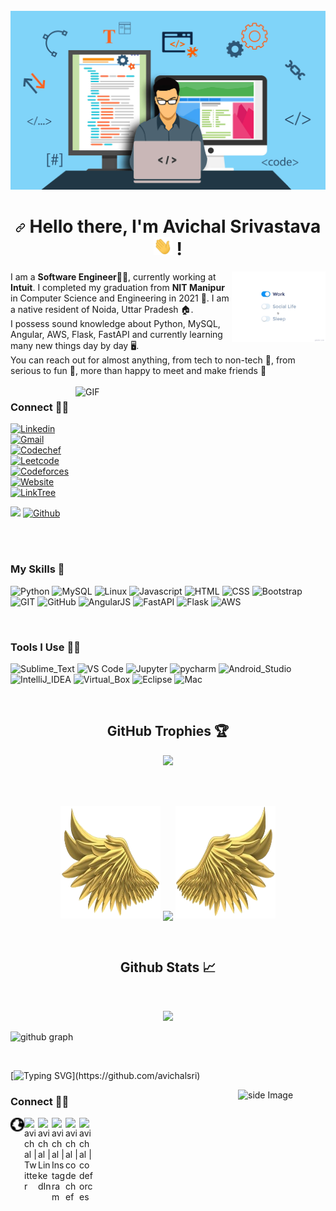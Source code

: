 <br>
<img src="https://github.com/avichalsri/avichalsri/blob/master/assets/readme2.jpeg?raw=true" alt="" style="max-width:100%;">

<br>

<h1 align="center"><a id="" class="anchor" aria-hidden="true" ><svg class="octicon octicon-link" viewBox="0 0 16 16" version="1.1" width="16" height="16" aria-hidden="true"><path fill-rule="evenodd" d="M7.775 3.275a.75.75 0 001.06 1.06l1.25-1.25a2 2 0 112.83 2.83l-2.5 2.5a2 2 0 01-2.83 0 .75.75 0 00-1.06 1.06 3.5 3.5 0 004.95 0l2.5-2.5a3.5 3.5 0 00-4.95-4.95l-1.25 1.25zm-4.69 9.64a2 2 0 010-2.83l2.5-2.5a2 2 0 012.83 0 .75.75 0 001.06-1.06 3.5 3.5 0 00-4.95 0l-2.5 2.5a3.5 3.5 0 004.95 4.95l1.25-1.25a.75.75 0 00-1.06-1.06l-1.25 1.25a2 2 0 01-2.83 0z"></path></svg></a> Hello there, I'm Avichal Srivastava <a target="_blank" rel="noopener noreferrer" href="https://github.com/avichalsri/avichalsri/blob/master/assets/Hi.gif?raw=true"><img src="https://github.com/avichalsri/avichalsri/blob/master/assets/Hi.gif?raw=true" width="30px" style="max-width:100%;"></a> ! </h1>

<img src="https://github.com/avichalsri/avichalsri/blob/master/assets/life_balance.gif" alt="side Image" align="right" width="150" height="auto" />




<!--Introduction -->
I am a **Software Engineer**:man_technologist:, currently working at **Intuit**. I completed my graduation from **NIT Manipur** in Computer Science and Engineering in 2021 🏫. I am a native resident of Noida, Uttar Pradesh 🏠.
<br>
I possess sound knowledge about Python, MySQL, Angular, AWS, Flask, FastAPI and currently learning many new things day by day 🖥️.
<br>
You can reach out for almost anything, from tech to non-tech 🌝, from serious to fun 🤪, more than happy to meet and make friends 🥳 
<br>
<br>
<a target="_blank">
  <img align="right" height="250" width="400" alt="GIF" src="https://media.giphy.com/media/11vhCpFcD3um7m/giphy.gif">
</a>

### Connect 🙋‍♂️
<!-- Your badges -->
[![Linkedin](https://img.shields.io/badge/Linkedin-0077B5?style=for-the-badge&logo=linkedin&logoColor=white)](https://www.linkedin.com/in/avichalsri/)
[![Gmail](https://img.shields.io/badge/Gmail-D14836?style=for-the-badge&logo=gmail&logoColor=white)](mailto:avichalsrivastava24@gmail.com)
[![Codechef](https://img.shields.io/badge/Codechef-%23B92B27.svg?&style=for-the-badge&logo=Codechef&logoColor=white)](https://www.codechef.com/users/avichal9314)
[![Leetcode](https://img.shields.io/badge/-LeetCode-FFA116?style=for-the-badge&logo=LeetCode&logoColor=black)](https://leetcode.com/avichalsrivastava24/)
[![Codeforces](https://img.shields.io/badge/Codeforces-445f9d?style=for-the-badge&logo=Codeforces&logoColor=white)](https://codeforces.com/profile/avichal9314)
[![Website](https://img.shields.io/badge/website-000000?style=for-the-badge&logo=About.me&logoColor=white)](https://avichalsri.github.io/)
[![LinkTree](https://img.shields.io/badge/linktree-39E09B?style=for-the-badge&logo=linktree&logoColor=white)](https://linktr.ee/avichalsri)

<!-- Profile View Count and GitStats -->
![](https://komarev.com/ghpvc/?username=avichalsri&style=flat)
[![Github](https://img.shields.io/badge/avichalsri-black?style=flat&labelColor=black&logo=github&logoColor=white)](https://gitstats.me/avichalsri)

<!-- gif Image -->



<br/>
<br>


### My Skills 🚀


![Python](https://img.shields.io/badge/python-%3776AB.svg?style=for-the-badge&logo=python&logoColor=white&color=3776AB)
![MySQL](https://img.shields.io/badge/mysql-%4479A1.svg?style=for-the-badge&logo=mysql&logoColor=white&color=4479A1)
![Linux](https://img.shields.io/badge/linux-%FCC624.svg?style=for-the-badge&logo=linux&logoColor=black&color=FCC624)
![Javascript](https://img.shields.io/badge/javscript-%F7DF1E.svg?style=for-the-badge&logo=javascript&logoColor=black&color=F7DF1E)
![HTML](https://img.shields.io/badge/html5-%3776AB.svg?style=for-the-badge&logo=html5&logoColor=white&color=E34F26)
![CSS](https://img.shields.io/badge/css3-%1572B6.svg?style=for-the-badge&logo=css3&logoColor=white&color=1572B6)
![Bootstrap](https://img.shields.io/badge/bootstrap-%3776AB.svg?style=for-the-badge&logo=bootstrap&logoColor=white&color=563D7C)
![GIT](https://img.shields.io/badge/git-%3776AB.svg?style=for-the-badge&logo=git&logoColor=white&color=F05032)
![GitHub](https://img.shields.io/badge/github-%3776AB.svg?style=for-the-badge&logo=github&logoColor=white&color=black)
![AngularJS](https://img.shields.io/badge/AngularJS-E23237?style=for-the-badge&logo=angularjs&logoColor=white)
![FastAPI](https://img.shields.io/badge/fastapi-109989?style=for-the-badge&logo=FASTAPI&logoColor=white)
![Flask](https://img.shields.io/badge/Flask-000000?style=for-the-badge&logo=flask&logoColor=white)
![AWS](https://img.shields.io/badge/Amazon_AWS-232F3E?style=for-the-badge&logo=amazon-aws&logoColor=white)

<br/>

### Tools I Use 🔧🔨

![Sublime_Text](https://img.shields.io/badge/Sublime_Text-696969.svg?&style=for-the-badge&logo=sublime-text)
![VS Code](https://img.shields.io/badge/VS_Code-007ACC.svg?&style=for-the-badge&logo=visual-studio-code&logoColor=white)
![Jupyter](https://img.shields.io/badge/jupyter-%3776AB.svg?style=for-the-badge&logo=jupyter&logoColor=white&color=F37626)
![pycharm](https://img.shields.io/badge/pycharm-black.svg?&style=for-the-badge&logo=pycharm)
![Android_Studio](https://img.shields.io/badge/AndroidStudio-008678.svg?&style=for-the-badge&logo=android-studio&logoColor=white)
![IntelliJ_IDEA](https://img.shields.io/badge/IntelliJ_Idea-FF1493.svg?style=for-the-badge&logo=intellij-idea)
![Virtual_Box](https://img.shields.io/badge/VirtualBox-4682B4.svg?style=for-the-badge&logo=VirtualBox)
![Eclipse](https://img.shields.io/badge/Eclipse-black.svg?style=for-the-badge&logo=Eclipse)
![Mac](https://img.shields.io/badge/mac%20os-000000?style=for-the-badge&logo=apple&logoColor=white)



<br>


<h2><summary align="center">GitHub Trophies 🏆</summary></h2>
<p align="center">
  <a href="https://github-profile-trophy.vercel.app/?username=avichalsri&theme=gruvbox">
    <img src="https://github-profile-trophy.vercel.app/?username=avichalsri&theme=gruvbox"/>
  </a>
</p>
<br/>


<br/>


<p align="center">
  <a>
   <img height="180" width="160" src="https://github.com/avichalsri/avichalsri/blob/master/assets/left.png">
   <img align="center" src="https://github-readme-streak-stats.herokuapp.com/?user=avichalsri&theme=dark&hide_border=true"/>
   <img height="180" width="160" src="https://github.com/avichalsri/avichalsri/blob/master/assets/right.png">
</p>
<br/>  


<h2><summary align="center">Github Stats 📈</summary></h2>
<br/>  
<p align="center">
<a href="https://newgithub-readme-stats.vercel.app/api?username=avichalsri&show_icons=true&count_private=true&theme=radical">
  <img  src="https://newgithub-readme-stats.vercel.app/api?username=avichalsri&show_icons=true&count_private=true&theme=radical"  />
</a>

<br>


![github graph](https://activity-graph.herokuapp.com/graph?username=avichalsri&theme=react-dark)

<br/>
                                                                                               
[![Typing SVG](https://readme-typing-svg.herokuapp.com/?lines=Thanks+For+Visiting+Seeya+Again!!&center=true&color="FF0000")](https://github.com/avichalsri)


<img src="https://media.giphy.com/media/mP8GermRyOFWV8PQeq/giphy.gif" alt="side Image" align="right" width="140" height="auto" />

### Connect 🙋‍♂️

[<img align="left" alt="avichal" width="22px" src="https://raw.githubusercontent.com/iconic/open-iconic/master/svg/globe.svg" />][website]
[<img align="left" alt="avichal | Twitter" width="22px" src="https://cdn.jsdelivr.net/npm/simple-icons@v3/icons/twitter.svg" />][twitter]
[<img align="left" alt="avichal | LinkedIn" width="22px" src="https://cdn.jsdelivr.net/npm/simple-icons@v3/icons/linkedin.svg" />][linkedin]
[<img align="left" alt="avichal | Instagram" width="22px" src="https://cdn.jsdelivr.net/npm/simple-icons@v3/icons/instagram.svg" />][instagram]
[<img align="left" alt="avichal | codechef" width="22px" src="https://cdn.jsdelivr.net/npm/simple-icons@v3/icons/codechef.svg" />][codechef]
[<img align="left" alt="avichal | codeforces" width="22px" src="https://cdn.jsdelivr.net/npm/simple-icons@v3/icons/codeforces.svg" />][codeforces]

<br/>



[website]: https://avichalsri.github.io/
[twitter]: https://twitter.com/avichal24
[instagram]: https://www.instagram.com/avi_srivastava24/
[linkedin]: https://www.linkedin.com/in/avichalsri/
[codechef]: https://www.codechef.com/users/avichal9314
[codeforces]: https://codeforces.com/profile/avichal9314
 
